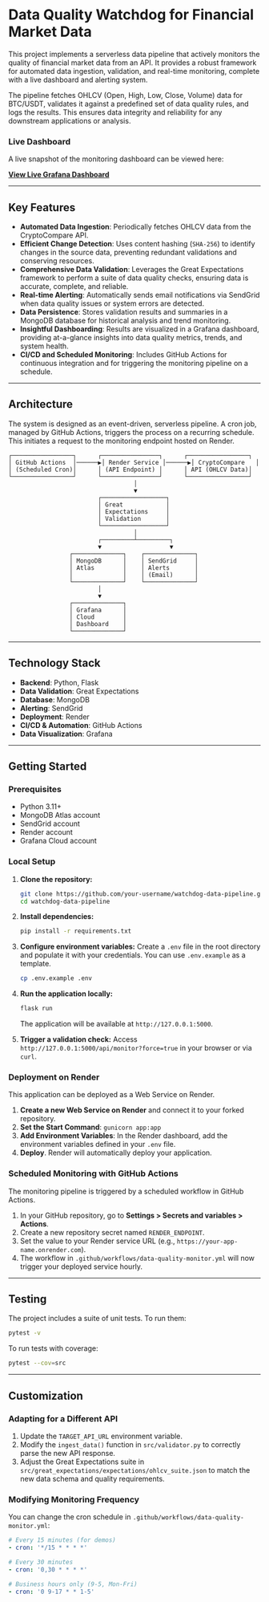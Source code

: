 # Data Quality Watchdog for Financial Market Data

This project implements a serverless data pipeline that actively monitors the quality of financial market data from an API. It provides a robust framework for automated data ingestion, validation, and real-time monitoring, complete with a live dashboard and alerting system.

The pipeline fetches OHLCV (Open, High, Low, Close, Volume) data for BTC/USDT, validates it against a predefined set of data quality rules, and logs the results. This ensures data integrity and reliability for any downstream applications or analysis.

### Live Dashboard

A live snapshot of the monitoring dashboard can be viewed here:

**[View Live Grafana Dashboard](https://satwik07.grafana.net/dashboard/snapshot/vYpeQtkBQEkNM7LugUHizjSEGPXIuZDT)**

-----

## Key Features

  * **Automated Data Ingestion**: Periodically fetches OHLCV data from the CryptoCompare API.
  * **Efficient Change Detection**: Uses content hashing (`SHA-256`) to identify changes in the source data, preventing redundant validations and conserving resources.
  * **Comprehensive Data Validation**: Leverages the Great Expectations framework to perform a suite of data quality checks, ensuring data is accurate, complete, and reliable.
  * **Real-time Alerting**: Automatically sends email notifications via SendGrid when data quality issues or system errors are detected.
  * **Data Persistence**: Stores validation results and summaries in a MongoDB database for historical analysis and trend monitoring.
  * **Insightful Dashboarding**: Results are visualized in a Grafana dashboard, providing at-a-glance insights into data quality metrics, trends, and system health.
  * **CI/CD and Scheduled Monitoring**: Includes GitHub Actions for continuous integration and for triggering the monitoring pipeline on a schedule.

-----

## Architecture

The system is designed as an event-driven, serverless pipeline. A cron job, managed by GitHub Actions, triggers the process on a recurring schedule. This initiates a request to the monitoring endpoint hosted on Render.

```
┌─────────────────┐      ┌────────────────┐      ┌─────────────────┐
│ GitHub Actions  │──────▶│ Render Service │──────▶│ CryptoCompare   │
│ (Scheduled Cron)│      │ (API Endpoint) │      │ API (OHLCV Data)│
└─────────────────┘      └────────────────┘      └─────────────────┘
                                   │
                                   ▼
                         ┌──────────────────┐
                         │ Great            │
                         │ Expectations     │
                         │ Validation       │
                         └──────────────────┘
                                   │
                         ┌─────────┴─────────┐
                         ▼                   ▼
                 ┌──────────────┐    ┌──────────────┐
                 │ MongoDB      │    │ SendGrid     │
                 │ Atlas        │    │ Alerts       │
                 │              │    │ (Email)      │
                 └──────────────┘    └──────────────┘
                         │
                         ▼
                 ┌──────────────┐
                 │ Grafana      │
                 │ Cloud        │
                 │ Dashboard    │
                 └──────────────┘
```

-----

## Technology Stack

  * **Backend**: Python, Flask
  * **Data Validation**: Great Expectations
  * **Database**: MongoDB
  * **Alerting**: SendGrid
  * **Deployment**: Render
  * **CI/CD & Automation**: GitHub Actions
  * **Data Visualization**: Grafana

-----

## Getting Started

### Prerequisites

  * Python 3.11+
  * MongoDB Atlas account
  * SendGrid account
  * Render account
  * Grafana Cloud account

### Local Setup

1.  **Clone the repository:**

    ```bash
    git clone https://github.com/your-username/watchdog-data-pipeline.git
    cd watchdog-data-pipeline
    ```

2.  **Install dependencies:**

    ```bash
    pip install -r requirements.txt
    ```

3.  **Configure environment variables:**
    Create a `.env` file in the root directory and populate it with your credentials. You can use `.env.example` as a template.

    ```bash
    cp .env.example .env
    ```

4.  **Run the application locally:**

    ```bash
    flask run
    ```

    The application will be available at `http://127.0.0.1:5000`.

5.  **Trigger a validation check:**
    Access `http://127.0.0.1:5000/api/monitor?force=true` in your browser or via `curl`.

### Deployment on Render

This application can be deployed as a Web Service on Render.

1.  **Create a new Web Service on Render** and connect it to your forked repository.
2.  **Set the Start Command**: `gunicorn app:app`
3.  **Add Environment Variables**: In the Render dashboard, add the environment variables defined in your `.env` file.
4.  **Deploy**. Render will automatically deploy your application.

### Scheduled Monitoring with GitHub Actions

The monitoring pipeline is triggered by a scheduled workflow in GitHub Actions.

1.  In your GitHub repository, go to **Settings \> Secrets and variables \> Actions**.
2.  Create a new repository secret named `RENDER_ENDPOINT`.
3.  Set the value to your Render service URL (e.g., `https://your-app-name.onrender.com`).
4.  The workflow in `.github/workflows/data-quality-monitor.yml` will now trigger your deployed service hourly.

-----

## Testing

The project includes a suite of unit tests. To run them:

```bash
pytest -v
```

To run tests with coverage:

```bash
pytest --cov=src
```

-----

## Customization

### Adapting for a Different API

1.  Update the `TARGET_API_URL` environment variable.
2.  Modify the `ingest_data()` function in `src/validator.py` to correctly parse the new API response.
3.  Adjust the Great Expectations suite in `src/great_expectations/expectations/ohlcv_suite.json` to match the new data schema and quality requirements.

### Modifying Monitoring Frequency

You can change the cron schedule in `.github/workflows/data-quality-monitor.yml`:

```yaml
# Every 15 minutes (for demos)
- cron: '*/15 * * * *'

# Every 30 minutes
- cron: '0,30 * * * *'

# Business hours only (9-5, Mon-Fri)
- cron: '0 9-17 * * 1-5'
```
